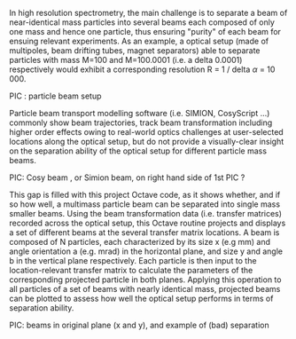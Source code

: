 In high resolution spectrometry, the main challenge is to separate a beam of near-identical mass particles into several beams each composed of only one mass and hence one particle, thus ensuring "purity" of each beam for ensuing relevant experiments.
As an example, a optical setup (made of multipoles, beam drifting tubes, magnet separators) able to separate particles with mass M=100 and M=100.0001 (i.e. a delta 0.0001) respectively would exhibit a corresponding resolution R = 1 / delta  $\alpha$ = 10 000.

PIC : particle beam setup

Particle beam transport modelling software (i.e. SIMION, CosyScript ...) commonly show beam trajectories, track beam transformation including higher order effects owing to real-world optics challenges at user-selected locations along the optical setup, but do not provide a visually-clear insight on the separation ability of the optical setup for different particle mass beams. 

PIC: Cosy beam , or Simion beam, on right hand side of 1st PIC ?

This gap is filled with this project Octave code, as it shows whether, and if so how well, a multimass particle beam can be separated into single mass smaller beams. Using the beam transformation data (i.e. transfer matrices) recorded across the optical setup, this Octave routine projects and displays a set of different beams at the several transfer matrix locations.
A beam is composed of N particles, each characterized by its size x (e.g mm) and angle orientation a (e.g. mrad) in the horizontal plane, and size y and angle b in the vertical plane respectively. Each particle is then input to the location-relevant transfer matrix to calculate the parameters of the corresponding projected particle in both planes. Applying this operation to all particles of a set of beams with nearly identical mass, projected beams can be plotted to assess how well the optical setup performs in terms of separation ability.

PIC: beams in original plane (x and y), and example of (bad) separation 
